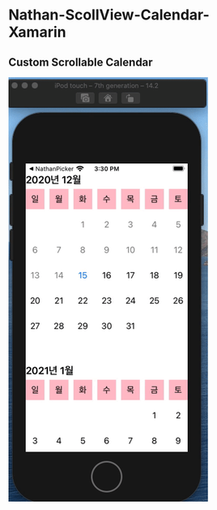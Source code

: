 # Nathan-ScollView-Calendar-Xamarin

## Custom Scrollable Calendar

<img src="https://github.com/Jinyeob/Nathan-ScollView-Calendar-Xamarin/blob/master/video.gif"/>
